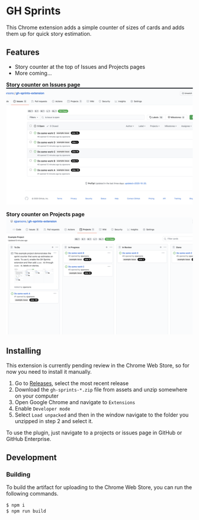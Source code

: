 # GH Sprints

This Chrome extension adds a simple counter of sizes of cards and adds them up for quick story estimation.

## Features

- Story counter at the top of Issues and Projects pages
- More coming...

**Story counter on Issues page**
![Issues](src/screenshots/issues.png)

**Story counter on Projects page**
![Projects](src/screenshots/projects.png)

## Installing

This extension is currently pending review in the Chrome Web Store, so for now you need to install it manually.

1. Go to [Releases](https://github.com/sjparsons/gh-sprints-extension/releases), select the most recent release
2. Download the `gh-sprints-*.zip` file from assets and unzip somewhere on your computer
3. Open Google Chrome and navigate to `Extensions`
4. Enable `Developer mode`
5. Select `Load unpacked` and then in the window navigate to the folder you unzipped in step 2 and select it.

To use the plugin, just navigate to a projects or issues page in GitHub or GitHub Enterprise.

## Development

### Building

To build the artifact for uploading to the Chrome Web Store, you can run the following commands.

```
$ npm i
$ npm run build
```